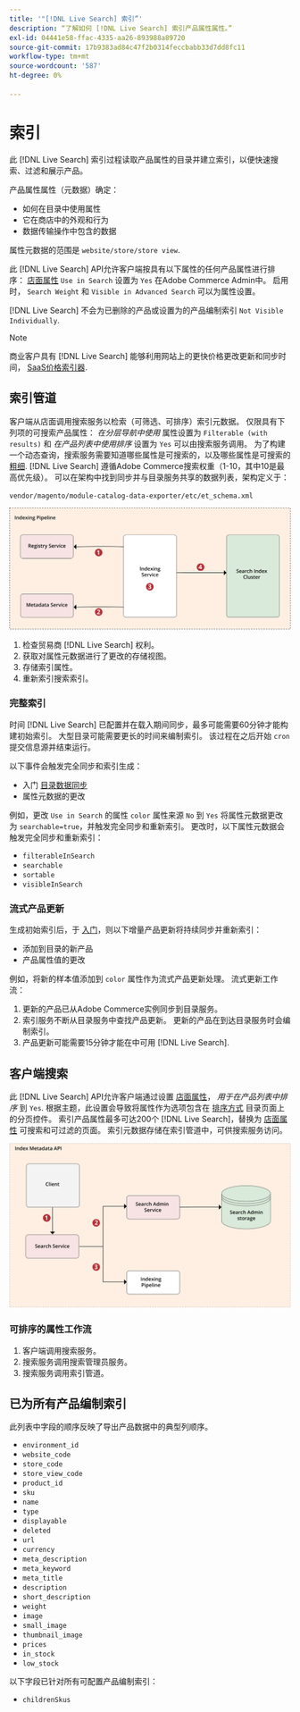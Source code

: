 ```yaml
---
title: '"[!DNL Live Search] 索引”'
description: “了解如何 [!DNL Live Search] 索引产品属性属性。”
exl-id: 04441e58-ffac-4335-aa26-893988a89720
source-git-commit: 17b9383ad84c47f2b0314feccbabb33d7dd8fc11
workflow-type: tm+mt
source-wordcount: '587'
ht-degree: 0%

---
```


# 索引

此 [!DNL Live Search] 索引过程读取产品属性的目录并建立索引，以便快速搜索、过滤和展示产品。

产品属性属性（元数据）确定：

* 如何在目录中使用属性
* 它在商店中的外观和行为
* 数据传输操作中包含的数据

属性元数据的范围是 `website/store/store view`.

此 [!DNL Live Search] API允许客户端按具有以下属性的任何产品属性进行排序： [店面属性](https://experienceleague.adobe.com/docs/commerce-admin/catalog/product-attributes/product-attributes.html) `Use in Search` 设置为 `Yes` 在Adobe Commerce Admin中。 启用时， `Search Weight` 和 `Visible in Advanced Search` 可以为属性设置。

[!DNL Live Search] 不会为已删除的产品或设置为的产品编制索引 `Not Visible Individually`.

>[!NOTE]
>
> 商业客户具有 [!DNL Live Search] 能够利用网站上的更快价格更改更新和同步时间， [SaaS价格索引器](../price-index/price-indexing.md).

## 索引管道

客户端从店面调用搜索服务以检索（可筛选、可排序）索引元数据。 仅限具有下列项的可搜索产品属性： *在分层导航中使用* 属性设置为 `Filterable (with results)` 和 *在产品列表中使用排序* 设置为 `Yes` 可以由搜索服务调用。
为了构建一个动态查询，搜索服务需要知道哪些属性是可搜索的，以及哪些属性是可搜索的 [粗细](https://experienceleague.adobe.com/docs/commerce-admin/catalog/catalog/search/search-results.html#weighted-search). [!DNL Live Search] 遵循Adobe Commerce搜索权重（1-10，其中10是最高优先级）。 可以在架构中找到同步并与目录服务共享的数据列表，架构定义于：

`vendor/magento/module-catalog-data-exporter/etc/et_schema.xml`

![[!DNL Live Search] 索引客户端搜索图](assets/indexing-pipeline.svg)

1. 检查贸易商 [!DNL Live Search] 权利。
1. 获取对属性元数据进行了更改的存储视图。
1. 存储索引属性。
1. 重新索引搜索索引。

### 完整索引

时间 [!DNL Live Search] 已配置并在载入期间同步，最多可能需要60分钟才能构建初始索引。 大型目录可能需要更长的时间来编制索引。 该过程在之后开始 `cron` 提交信息源并结束运行。

以下事件会触发完全同步和索引生成：

* 入门 [目录数据同步](install.md#synchronize-catalog-data)
* 属性元数据的更改

例如，更改 `Use in Search` 的属性 `color` 属性来源 `No` 到 `Yes` 将属性元数据更改为 `searchable=true`，并触发完全同步和重新索引。 更改时，以下属性元数据会触发完全同步和重新索引：

* `filterableInSearch`
* `searchable`
* `sortable`
* `visibleInSearch`

### 流式产品更新

生成初始索引后，于 [入门](install.md#synchronize-catalog-data)，则以下增量产品更新将持续同步并重新索引：

* 添加到目录的新产品
* 产品属性值的更改

例如，将新的样本值添加到 `color` 属性作为流式产品更新处理。
流式更新工作流：

1. 更新的产品已从Adobe Commerce实例同步到目录服务。
1. 索引服务不断从目录服务中查找产品更新。 更新的产品在到达目录服务时会编制索引。
1. 产品更新可能需要15分钟才能在中可用 [!DNL Live Search].

## 客户端搜索

此 [!DNL Live Search] API允许客户端通过设置 [店面属性](https://experienceleague.adobe.com/docs/commerce-admin/catalog/product-attributes/product-attributes.html)， *用于在产品列表中排序* 到 `Yes`. 根据主题，此设置会导致将属性作为选项包含在 [排序方式](https://experienceleague.adobe.com/docs/commerce-admin/catalog/catalog/navigation/navigation.html) 目录页面上的分页控件。 索引产品属性最多可达200个 [!DNL Live Search]，替换为 [店面属性](https://experienceleague.adobe.com/docs/commerce-admin/catalog/product-attributes/product-attributes.html) 可搜索和可过滤的页面。
索引元数据存储在索引管道中，可供搜索服务访问。

![[!DNL Live Search] 索引元数据API图](assets/index-metadata-api.svg)

### 可排序的属性工作流

1. 客户端调用搜索服务。
1. 搜索服务调用搜索管理员服务。
1. 搜索服务调用索引管道。

## 已为所有产品编制索引

此列表中字段的顺序反映了导出产品数据中的典型列顺序。

* `environment_id`
* `website_code`
* `store_code`
* `store_view_code`
* `product_id`
* `sku`
* `name`
* `type`
* `displayable`
* `deleted`
* `url`
* `currency`
* `meta_description`
* `meta_keyword`
* `meta_title`
* `description`
* `short_description`
* `weight`
* `image`
* `small_image`
* `thumbnail_image`
* `prices`
* `in_stock`
* `low_stock`

以下字段已针对所有可配置产品编制索引：

* `childrenSkus`
